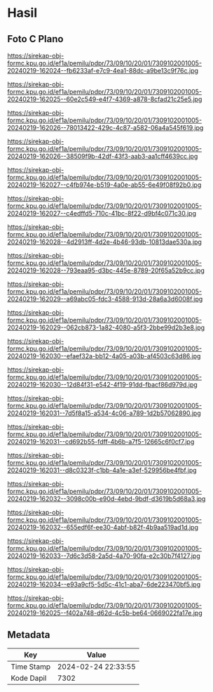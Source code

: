 # Hasil

## Foto C Plano

https://sirekap-obj-formc.kpu.go.id/ef1a/pemilu/pdpr/73/09/10/20/01/7309102001005-20240219-162024--fb6233af-e7c9-4ea1-88dc-a9be13c9f76c.jpg

https://sirekap-obj-formc.kpu.go.id/ef1a/pemilu/pdpr/73/09/10/20/01/7309102001005-20240219-162025--60e2c549-e4f7-4369-a878-8cfad21c25e5.jpg

https://sirekap-obj-formc.kpu.go.id/ef1a/pemilu/pdpr/73/09/10/20/01/7309102001005-20240219-162026--78013422-429c-4c87-a582-06a4a545f619.jpg

https://sirekap-obj-formc.kpu.go.id/ef1a/pemilu/pdpr/73/09/10/20/01/7309102001005-20240219-162026--38509f9b-42df-43f3-aab3-aa1cff4639cc.jpg

https://sirekap-obj-formc.kpu.go.id/ef1a/pemilu/pdpr/73/09/10/20/01/7309102001005-20240219-162027--c4fb974e-b519-4a0e-ab55-6e49f08f92b0.jpg

https://sirekap-obj-formc.kpu.go.id/ef1a/pemilu/pdpr/73/09/10/20/01/7309102001005-20240219-162027--c4edffd5-710c-41bc-8f22-d9bf4c071c30.jpg

https://sirekap-obj-formc.kpu.go.id/ef1a/pemilu/pdpr/73/09/10/20/01/7309102001005-20240219-162028--4d2913ff-4d2e-4b46-93db-10813dae530a.jpg

https://sirekap-obj-formc.kpu.go.id/ef1a/pemilu/pdpr/73/09/10/20/01/7309102001005-20240219-162028--793eaa95-d3bc-445e-8789-20f65a52b9cc.jpg

https://sirekap-obj-formc.kpu.go.id/ef1a/pemilu/pdpr/73/09/10/20/01/7309102001005-20240219-162029--a69abc05-fdc3-4588-913d-28a6a3d6008f.jpg

https://sirekap-obj-formc.kpu.go.id/ef1a/pemilu/pdpr/73/09/10/20/01/7309102001005-20240219-162029--062cb873-1a82-4080-a5f3-2bbe99d2b3e8.jpg

https://sirekap-obj-formc.kpu.go.id/ef1a/pemilu/pdpr/73/09/10/20/01/7309102001005-20240219-162030--efaef32a-bb12-4a05-a03b-af4503c63d86.jpg

https://sirekap-obj-formc.kpu.go.id/ef1a/pemilu/pdpr/73/09/10/20/01/7309102001005-20240219-162030--12d84f31-e542-4f19-91dd-fbacf86d979d.jpg

https://sirekap-obj-formc.kpu.go.id/ef1a/pemilu/pdpr/73/09/10/20/01/7309102001005-20240219-162031--7d5f8a15-a534-4c06-a789-1d2b57062890.jpg

https://sirekap-obj-formc.kpu.go.id/ef1a/pemilu/pdpr/73/09/10/20/01/7309102001005-20240219-162031--cd692b55-fdff-4b6b-a7f5-12665c6f0cf7.jpg

https://sirekap-obj-formc.kpu.go.id/ef1a/pemilu/pdpr/73/09/10/20/01/7309102001005-20240219-162031--d8c0323f-c1bb-4a1e-a3ef-529956be4fbf.jpg

https://sirekap-obj-formc.kpu.go.id/ef1a/pemilu/pdpr/73/09/10/20/01/7309102001005-20240219-162032--3098c00b-e90d-4ebd-9bdf-d3619b5d68a3.jpg

https://sirekap-obj-formc.kpu.go.id/ef1a/pemilu/pdpr/73/09/10/20/01/7309102001005-20240219-162032--655edf6f-ee30-4abf-b82f-4b9aa519ad1d.jpg

https://sirekap-obj-formc.kpu.go.id/ef1a/pemilu/pdpr/73/09/10/20/01/7309102001005-20240219-162033--7d6c3d58-2a5d-4a70-90fa-e2c30b7f4127.jpg

https://sirekap-obj-formc.kpu.go.id/ef1a/pemilu/pdpr/73/09/10/20/01/7309102001005-20240219-162034--e93a9cf5-5d5c-41c1-aba7-6de223470bf5.jpg

https://sirekap-obj-formc.kpu.go.id/ef1a/pemilu/pdpr/73/09/10/20/01/7309102001005-20240219-162025--f402a748-d62d-4c5b-be64-0669022fa17e.jpg


## Metadata

| Key        | Value               |
| ---------- | ------------------- |
| Time Stamp | 2024-02-24 22:33:55 |
| Kode Dapil | 7302                |



